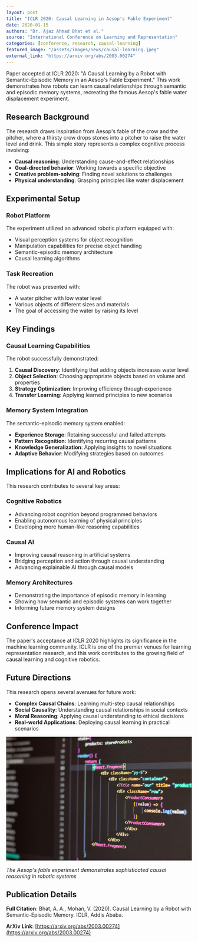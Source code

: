 ```yaml
---
layout: post
title: "ICLR 2020: Causal Learning in Aesop's Fable Experiment"
date: 2020-01-15
authors: "Dr. Ajaz Ahmad Bhat et al."
source: "International Conference on Learning and Representation"
categories: [conference, research, causal-learning]
featured_image: "/assets/images/news/causal-learning.jpeg"
external_link: "https://arxiv.org/abs/2003.00274"
---
```


Paper accepted at ICLR 2020: "A Causal Learning by a Robot with Semantic-Episodic Memory in an Aesop's Fable Experiment." This work demonstrates how robots can learn causal relationships through semantic and episodic memory systems, recreating the famous Aesop's fable water displacement experiment.

## Research Background

The research draws inspiration from Aesop's fable of the crow and the pitcher, where a thirsty crow drops stones into a pitcher to raise the water level and drink. This simple story represents a complex cognitive process involving:

- **Causal reasoning**: Understanding cause-and-effect relationships
- **Goal-directed behavior**: Working towards a specific objective
- **Creative problem-solving**: Finding novel solutions to challenges
- **Physical understanding**: Grasping principles like water displacement

## Experimental Setup

### Robot Platform
The experiment utilized an advanced robotic platform equipped with:
- Visual perception systems for object recognition
- Manipulation capabilities for precise object handling
- Semantic-episodic memory architecture
- Causal learning algorithms

### Task Recreation
The robot was presented with:
- A water pitcher with low water level
- Various objects of different sizes and materials
- The goal of accessing the water by raising its level

## Key Findings

### Causal Learning Capabilities
The robot successfully demonstrated:

1. **Causal Discovery**: Identifying that adding objects increases water level
2. **Object Selection**: Choosing appropriate objects based on volume and properties
3. **Strategy Optimization**: Improving efficiency through experience
4. **Transfer Learning**: Applying learned principles to new scenarios

### Memory System Integration
The semantic-episodic memory system enabled:

- **Experience Storage**: Retaining successful and failed attempts
- **Pattern Recognition**: Identifying recurring causal patterns
- **Knowledge Generalization**: Applying insights to novel situations
- **Adaptive Behavior**: Modifying strategies based on outcomes

## Implications for AI and Robotics

This research contributes to several key areas:

### Cognitive Robotics
- Advancing robot cognition beyond programmed behaviors
- Enabling autonomous learning of physical principles
- Developing more human-like reasoning capabilities

### Causal AI
- Improving causal reasoning in artificial systems
- Bridging perception and action through causal understanding
- Advancing explainable AI through causal models

### Memory Architectures
- Demonstrating the importance of episodic memory in learning
- Showing how semantic and episodic systems can work together
- Informing future memory system designs

## Conference Impact

The paper's acceptance at ICLR 2020 highlights its significance in the machine learning community. ICLR is one of the premier venues for learning representation research, and this work contributes to the growing field of causal learning and cognitive robotics.

## Future Directions

This research opens several avenues for future work:

- **Complex Causal Chains**: Learning multi-step causal relationships
- **Social Causality**: Understanding causal relationships in social contexts
- **Moral Reasoning**: Applying causal understanding to ethical decisions
- **Real-world Applications**: Deploying causal learning in practical scenarios

![Causal Learning](/assets/images/news/causal-learning.jpeg)

*The Aesop's fable experiment demonstrates sophisticated causal reasoning in robotic systems*

## Publication Details

**Full Citation**: Bhat, A. A., Mohan, V. (2020). Causal Learning by a Robot with Semantic-Episodic Memory. ICLR, Addis Ababa.

**ArXiv Link**: [https://arxiv.org/abs/2003.00274](https://arxiv.org/abs/2003.00274)